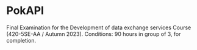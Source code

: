 # PokAPI
Final Examination for the Development of data exchange services Course (420-5SE-AA / Autumn 2023). Conditions: 90 hours in group of 3, for completion.
